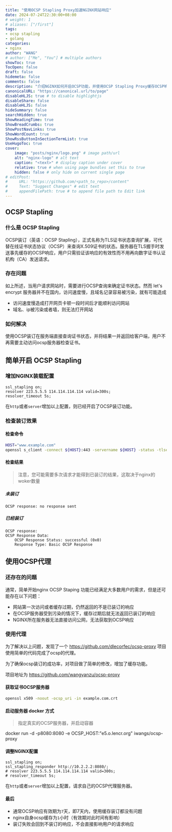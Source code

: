 ```yaml
---
title: "使用OCSP Stapling Proxy加速NGINX网站响应"
date: 2024-07-24T22:30:00+08:00
# weight: 1
# aliases: ["/first"]
tags:
- ocsp stapling
- golang
categories:
- nginx
author: "WANG"
# author: ["Me", "You"] # multiple authors
showToc: true
TocOpen: false
draft: false
hidemeta: false
comments: false
description: "介绍NGINX如何开启OCSP功能，并使用OCSP Stapling Proxy缓存OCSP响应"
canonicalURL: "https://canonical.url/to/page"
disableHLJS: true # to disable highlightjs
disableShare: false
disableHLJS: false
hideSummary: false
searchHidden: true
ShowReadingTime: true
ShowBreadCrumbs: true
ShowPostNavLinks: true
ShowWordCount: true
ShowRssButtonInSectionTermList: true
UseHugoToc: true
cover:
    image: "posts/nginx/logo.png" # image path/url
    alt: "nginx-logo" # alt text
    caption: "<text>" # display caption under cover
    relative: true # when using page bundles set this to true
    hidden: false # only hide on current single page
# editPost:
#     URL: "https://github.com/<path_to_repo>/content"
#     Text: "Suggest Changes" # edit text
#     appendFilePath: true # to append file path to Edit link
---
```

## OCSP Stapling
### 什么是 OCSP Stapling
OCSP装订（英语：OCSP Stapling），正式名称为TLS证书状态查询扩展，可代替在线证书状态协议（OCSP）来查询X.509证书的状态。服务器在TLS握手时发送事先缓存的OCSP响应，用户只需验证该响应的有效性而不用再向数字证书认证机构（CA）发送请求。
### 存在问题
如上所述，当用户请求网站时，需要进行OCSP查询来确定证书状态。然而 let's encrypt 服务器并不在国内，访问速度慢，且域名记录容易被污染，就有可能造成
- 访问速度慢造成打开网页卡顿一段时间后才能顺利访问网站
- 域名、ip被污染或者墙，则无法打开网站
### 如何解决
使用OCSP装订在服务端直接查询证书状态，并将结果一并返回给客户端，用户不再需要主动访问ocsp服务器检查证书。
## 简单开启 OCSP Stapling
### 增加NGINX装载配置
```
ssl_stapling on;
resolver 223.5.5.5 114.114.114.114 valid=300s;
resolver_timeout 5s;
```
在`http`或者`server`增加以上配置，则已经开启了OCSP装订功能。
### 检查装订效果
#### 检查命令
```bash
HOST="www.example.com"
openssl s_client -connect ${HOST}:443 -servername ${HOST} -status -tlsextdebug < /dev/null 2>&1 | grep -i "OCSP response"
```
#### 检查结果
> 注意，您可能需要多次请求才能得到已装订的结果，这取决于nginx的woker数量
##### 未装订
```
OCSP response: no response sent
```
##### 已经装订
```
OCSP response:
OCSP Response Data:
    OCSP Response Status: successful (0x0)
    Response Type: Basic OCSP Response
```
## 使用OCSP代理
### 还存在的问题
通常，简单开始nginx OCSP Staping 功能已经满足大多数用户的需求，但是还可能存在以下问题：
- 网站第一次访问或者缓存过期，仍然返回的不是已装订的响应
- 在OCSP服务器受到污染的情况下，缓存过期后就无法返回已装订的响应
- NGINX所在服务器无法直接访问公网，无法获取到OCSP响应
### 使用代理
为了解决以上问题，发现了一个 https://github.com/dlecorfec/ocsp-proxy 项目使用简单的代码完成了ocsp的代理。

为了确保ocsp装订的成功率，对项目做了简单的修改，增加了缓存功能。

项目地址为 https://github.com/wangyanzu/ocsp-proxy

#### 获取证书OCSP服务器
```bash
openssl x509 -noout -ocsp_uri -in example.com.crt
```
#### 启动服务器 docker 方式
> 指定真实的OCSP服务器，并启动容器

docker run -d -p8080:8080 -e OCSP_HOST:"e5.o.lencr.org" iwangs/ocsp-proxy 

#### 调整NGINX配置
```
ssl_stapling on;
ssl_stapling_responder http://10.2.2.2:8080/;
# resolver 223.5.5.5 114.114.114.114 valid=300s;
# resolver_timeout 5s;
```
在`http`或者`server`增加以上配置，请求自己的OCSP代理服务器。

#### 最后
- 通常OCSP响应有效期为`7`天，即7天内，使用缓存装订都没有问题
- nginx自身ocsp缓存为`1`小时（有效期对此时间有影响）
- 装订失败会回到不装订的响应，不会直接影响用户的请求响应
